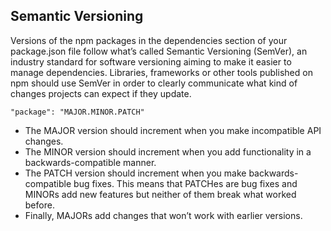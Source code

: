 ## Semantic Versioning
Versions of the npm packages in the dependencies section of your package.json file follow what’s called Semantic Versioning (SemVer), an industry standard for software versioning aiming to make it easier to manage dependencies. Libraries, frameworks or other tools published on npm should use SemVer in order to clearly communicate what kind of changes projects can expect if they update.

```
"package": "MAJOR.MINOR.PATCH"
```

- The MAJOR version should increment when you make incompatible API changes. 
- The MINOR version should increment when you add functionality in a backwards-compatible manner. 
- The PATCH version should increment when you make backwards-compatible bug fixes. This means that PATCHes are bug fixes and MINORs add new features but neither of them break what worked before. 
- Finally, MAJORs add changes that won’t work with earlier versions.

